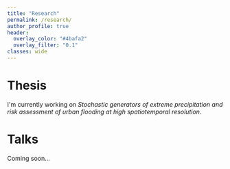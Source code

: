 ```yaml
---
title: "Research"
permalink: /research/
author_profile: true
header:
  overlay_color: "#4bafa2"
  overlay_filter: "0.1"
classes: wide
---
```


# Thesis

I'm currently working on *Stochastic generators of extreme precipitation and risk assessment of urban flooding at high spatiotemporal resolution*.

# Talks

Coming soon...